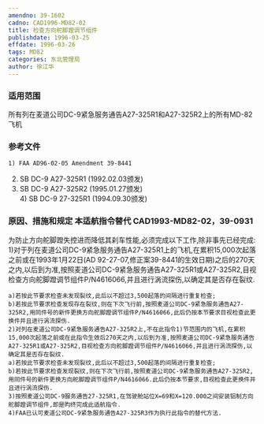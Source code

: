 ```yaml
---
amendno: 39-1602  
cadno: CAD1996-MD82-02  
title: 检查方向舵脚蹬调节组件  
publishdate: 1996-03-25  
effdate: 1996-03-26  
tags: MD82  
categories: 东北管理局  
author: 徐江华  
---
```

  
### 适用范围  
所有列在麦道公司DC-9紧急服务通告A27-325R1和A27-325R2上的所有MD-82飞机  
  
<!--more-->  
### 参考文件  
    1) FAA AD96-02-05 Amendment 39-8441  
2) SB DC-9 A27-325R1 (1992.02.03颁发)  
3) SB DC-9 A27-325R2 (1995.01.27颁发)  
    4) SB DC-9 27-325R1  (1994.09.30颁发)  
  
### 原因、措施和规定 本适航指令替代 CAD1993-MD82-02，39-0931  
为防止方向舵脚蹬失控进而降低其刹车性能,必须完成以下工作,除非事先已经完成:  
    1)对于列在麦道公司DC-9紧急服务通告A27-325R1上的飞机,在累积15,000次起落之前或在1993年1月22日(AD 92-27-07,修正案39-8441的生效日期)之后的270天之内,以后到为准,按照麦道公司DC-9紧急服务通告A27-325R1或A27-325R2,目视检查方向舵脚蹬调节组件P/N4616066,并且进行涡流探伤,以确定其是否存在裂纹.  
  
    a)若按此节要求检查未发现裂纹,此后以不超过3,500起落的间隔进行重复检查;  
    b)若按此节要求检查发现存在裂纹,则在下次飞行前,按照麦道公司DC-9紧急服务通告A27-325R2,用同件号的新件更换方向舵脚蹬调节组件P/N4616066,此后仍按本节要求目视检查此更换件并且进行涡流探伤.  
    2)对列在麦道公司DC-9紧急服务通告A27-325R2上,不在此指令1)节范围内的飞机,在累积15,000次起落之前或在此指令生效后270天之内,以后到为准,按照麦道公司DC-9紧急服务通告A27-325R1或A27-325R2,目视检查方向舵脚蹬调节组件P/N4616066,并且进行涡流探伤,以确定其是否存在裂纹.  
    a)若按此节要求检查未发现裂纹,此后以不超过3,500起落的间隔进行重复检查;  
    b)若按此节要求检查发现裂纹,则在下次飞行前,按照麦道公司DC-9紧急服务通告A27-325R2,用同件号的新件更换方向舵脚蹬调节组件P/N4616066.此后仍按本节要求,目视检查此更换件并且进行涡流探伤.  
    3)按照麦道公司DC-9服务通告27-325R1,在驾驶舱站位X=69和X=120.000之间安装铝制方向舵脚蹬调节组件,即是昀终完成此适航指令.  
    4)FAA已认可麦道公司DC-9紧急服务通告A27-325R3作为执行此指令的替代方法.  
  
